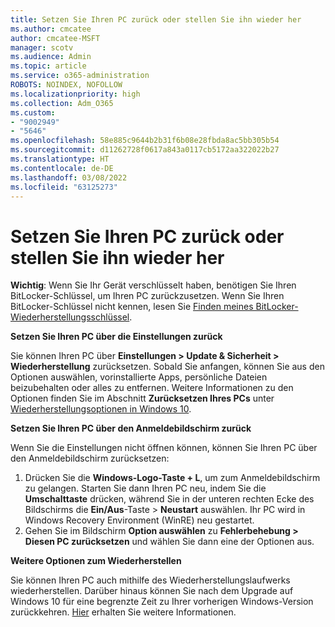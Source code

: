 ```yaml
---
title: Setzen Sie Ihren PC zurück oder stellen Sie ihn wieder her
ms.author: cmcatee
author: cmcatee-MSFT
manager: scotv
ms.audience: Admin
ms.topic: article
ms.service: o365-administration
ROBOTS: NOINDEX, NOFOLLOW
ms.localizationpriority: high
ms.collection: Adm_O365
ms.custom:
- "9002949"
- "5646"
ms.openlocfilehash: 58e885c9644b2b31f6b08e28fbda8ac5bb305b54
ms.sourcegitcommit: d11262728f0617a843a0117cb5172aa322022b27
ms.translationtype: HT
ms.contentlocale: de-DE
ms.lasthandoff: 03/08/2022
ms.locfileid: "63125273"
---
```

# <a name="reset-or-recover-your-pc"></a>Setzen Sie Ihren PC zurück oder stellen Sie ihn wieder her

**Wichtig**: Wenn Sie Ihr Gerät verschlüsselt haben, benötigen Sie Ihren BitLocker-Schlüssel, um Ihren PC zurückzusetzen. Wenn Sie Ihren BitLocker-Schlüssel nicht kennen, lesen Sie [Finden meines BitLocker-Wiederherstellungsschlüssel](https://support.microsoft.com/help/4026181/windows-10-find-my-bitlocker-recovery-key).

**Setzen Sie Ihren PC über die Einstellungen zurück**

Sie können Ihren PC über **Einstellungen > Update & Sicherheit > Wiederherstellung** zurücksetzen. Sobald Sie anfangen, können Sie aus den Optionen auswählen, vorinstallierte Apps, persönliche Dateien beizubehalten oder alles zu entfernen. Weitere Informationen zu den Optionen finden Sie im Abschnitt **Zurücksetzen Ihres PCs** unter [Wiederherstellungsoptionen in Windows 10](https://support.microsoft.com/help/12415/windows-10-recovery-options).

**Setzen Sie Ihren PC über den Anmeldebildschirm zurück**

Wenn Sie die Einstellungen nicht öffnen können, können Sie Ihren PC über den Anmeldebildschirm zurücksetzen:

1. Drücken Sie die **Windows-Logo-Taste + L**, um zum Anmeldebildschirm zu gelangen. Starten Sie dann Ihren PC neu, indem Sie die **Umschalttaste** drücken, während Sie in der unteren rechten Ecke des Bildschirms die **Ein/Aus**-Taste > **Neustart** auswählen. Ihr PC wird in Windows Recovery Environment (WinRE) neu gestartet.
2. Gehen Sie im Bildschirm **Option auswählen** zu **Fehlerbehebung > Diesen PC zurücksetzen** und wählen Sie dann eine der Optionen aus.

**Weitere Optionen zum Wiederherstellen**

Sie können Ihren PC auch mithilfe des Wiederherstellungslaufwerks wiederherstellen. Darüber hinaus können Sie nach dem Upgrade auf Windows 10 für eine begrenzte Zeit zu Ihrer vorherigen Windows-Version zurückkehren. [Hier](https://support.microsoft.com/help/12415/windows-10-recovery-options) erhalten Sie weitere Informationen.
